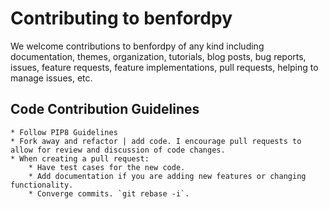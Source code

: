 # Contributing to benfordpy
  
We welcome contributions to benfordpy of any kind including documentation, themes,
organization, tutorials, blog posts, bug reports, issues, feature requests,
feature implementations, pull requests, helping to manage issues, etc.

## Code Contribution Guidelines
    * Follow PIP8 Guidelines
    * Fork away and refactor | add code. I encourage pull requests to allow for review and discussion of code changes.
    * When creating a pull request:
        * Have test cases for the new code.
        * Add documentation if you are adding new features or changing functionality.
        * Converge commits. `git rebase -i`.
